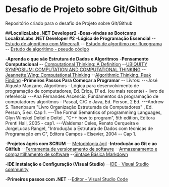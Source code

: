 # Desafio de Projeto sobre Git/Github
Repositório criado para o desafio de Projeto sobre Git/Github

##**LocalizaLabs .NET Developer2**
-**Boas-vindas ao Bootcamp LocalizaLabs .NET Developer #2**
-**Lógica de Programação Essencial**
    -- [Estudo de algoritimo com Minecraft](https://studio.code.org/s/mc/lessons/1/levels/1)
    -- [Estudo de algoritimo por fluxograma](http://www.flowgorithm.org/download/index.html)
    -- [Estudo de algoritimo - pseudo código](https://portugol-webstudio.cubos.io/ide)

-**Aprenda o que são Estrutura de Dados e Algoritmos**
-**Pensamento Computacional**
-- [Computational Thinking: A Definition](https://www.cs.cmu.edu/~CompThink/resources/TheLinkWing.pdf)
--[UBIQUITY SYMPOSIUM: COMPUTATION AND COMPUTATIONAL THINKING](https://ubiquity.acm.org/article.cfm?id=1922682)
--[Jeannette Wing: Computational Thinking](https://www.youtube.com/watch?v=YVEUOHw3Qb8)
--[Algorithmic Thinking, Peak Finding](https://www.youtube.com/watch?v=HtSuA80QTyo&list=PLUl4u3cNGP61Oq3tWYp6V_F5jb5L2iHB)
-**Primeiros Passos Para Começar a Programar**
-- Livros:
---José Algusto Manzano, Algoritmos - Lógica para desenvolvimento de programação de computadores, Ed. Érica, 17 ed. (ou mais recente) - livro de referência
---Ana Fernandes Ascencio, Fundamentos da programação de computadores algoritmos - Pascal, C/C e Java, Ed. Person, 2 Ed.
---Andrew S. Tanenbaum "Livro Organização Estruturada de Computadores" , Ed. Person, 5 ed. Cap 1.
---The Formal Semantics of programmimg Languages, Glyn Winskel Deitel e Deitel , "C++ how to program", 5th edition, Editora Prenti Hall, 2005 - cap1.
---Waldemar Celes, Renato Cerqueira e JorgeLucas Rangel, "Introdução a Estrutura de Dados com técnicas de Programação em C", Editora Campos - Elsevier, 2004 -- Cap 1.

-**Projetos ágeis com SCRUM**
    -- [Metodologia ágil](https://www.scrum.org/)
-**Introdução ao Git e ao GitHub**
    --[Ferramenta de versionamento de softawre](https://git-scm.com/)
    --[Armazenamento e compartilhamento de software](https://github.com/)
    --[Sintaxe Básica Markdown](https://www.markdownguide.org/basic-syntax/)

-**IDE Instalação e Configuração (Visual Studio)**
    --[IDE - Visual Studio community](https://visualstudio.microsoft.com/pt-br/vs/community/)

-**Primeiros passos com .NET**
--[Editor - Visual Studio Code](https://code.visualstudio.com/)
